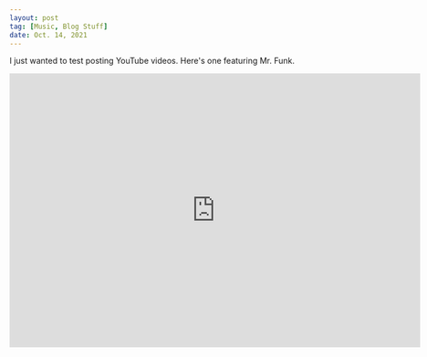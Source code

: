 ```yaml
---
layout: post
tag: [Music, Blog Stuff]
date: Oct. 14, 2021
---
```

I just wanted to test posting YouTube videos. Here's one featuring Mr. Funk.

<p style="text-align:center"><iframe width="720px" height="480px" src="https://www.youtube.com/embed/3dEH7uhZ-ME" title="YouTube video player" frameborder="0" allow="accelerometer; autoplay; clipboard-write; encrypted-media; gyroscope; picture-in-picture" allowfullscreen></iframe></p>
